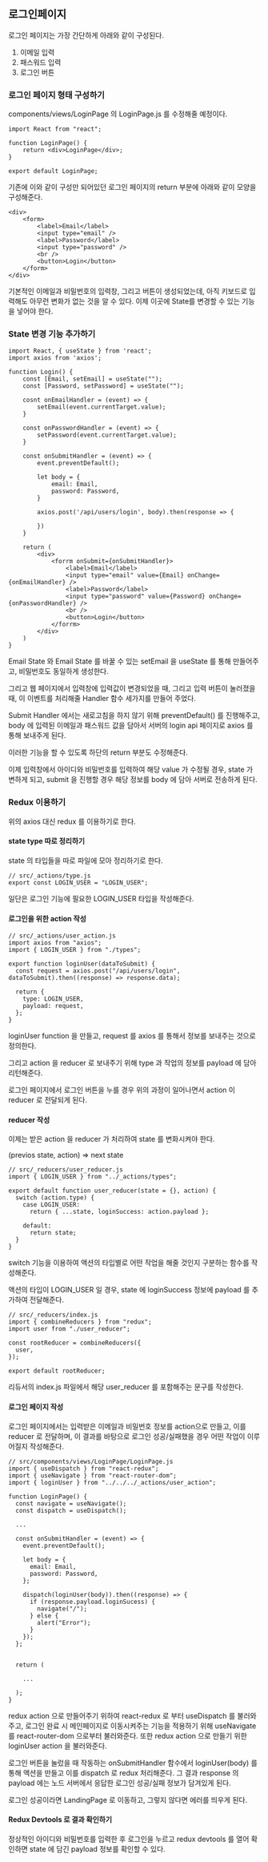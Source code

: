 ## 로그인페이지

로그인 페이지는 가장 간단하게 아래와 같이 구성된다.

1. 이메일 입력
2. 패스워드 입력
3. 로그인 버튼

### 로그인 페이지 형태 구성하기

components/views/LoginPage 의 LoginPage.js 를 수정해줄 예정이다.

```
import React from "react";

function LoginPage() {
    return <div>LoginPage</div>;
}

export default LoginPage;
```

기존에 이와 같이 구성만 되어있던 로그인 페이지의 return 부분에 아래와 같이 모양을 구성해준다.

```
<div>
    <form>
        <label>Email</label>
        <input type="email" />
        <label>Password</label>
        <input type="password" />
        <br />
        <button>Login</button>
    </form>
</div>
```

기본적인 이메일과 비밀번호의 입력창, 그리고 버튼이 생성되었는데, 아직 키보드로 입력해도 아무런 변화가 없는 것을 알 수 있다. 이제 이곳에 State를 변경할 수 있는 기능을 넣어야 한다.

### State 변경 기능 추가하기

```
import React, { useState } from 'react';
import axios from 'axios';

function Login() {
    const [Email, setEmail] = useState("");
    const [Password, setPassword] = useState("");

    cosnt onEmailHandler = (event) => {
        setEmail(event.currentTarget.value);
    }

    const onPasswordHandler = (event) => {
        setPassword(event.currentTarget.value);
    }

    const onSubmitHandler = (event) => {
        event.preventDefault();

        let body = {
            email: Email,
            password: Password,
        }

        axios.post('/api/users/login', body).then(response => {
      
        })
    }

    return (
        <div>
            <forrm onSubmit={onSubmitHandler}>
                <label>Email</label>
                <input type="email" value={Email} onChange={onEmailHandler} />
                <label>Password</label>
                <input type="password" value={Password} onChange={onPasswordHandler} />
                <br />
                <button>Login</button>
            </forrm>
        </div>
    )
}
```

Email State 와 Email State 를 바꿀 수 있는 setEmail 을 useState 를 통해 만들어주고, 비밀번호도 동일하게 생성한다.

그리고 웹 페이지에서 입력창에 입력값이 변경되었을 때, 그리고 입력 버튼이 눌러졌을 때, 이 이벤트를 처리해줄 Handler 함수 세가지를 만들어 주었다.

Submit Handler 에서는 새로고침을 하지 않기 위해 preventDefault() 를 진행해주고, body 에 입력된 이메일과 패스워드 값을 담아서 서버의 login api 페이지로 axios 를 통해 보내주게 된다.

이러한 기능을 할 수 있도록 하단의 return 부분도 수정해준다.

이제 입력창에서 아이디와 비밀번호를 입력하여 해당 value 가 수정될 경우, state 가 변하게 되고, submit 을 진행할 경우 해당 정보를 body 에 담아 서버로 전송하게 된다.

### Redux 이용하기

위의 axios 대신 redux 를 이용하기로 한다.

#### state type 따로 정리하기

state 의 타입들을 따로 파일에 모아 정리하기로 한다.

```
// src/_actions/type.js
export const LOGIN_USER = "LOGIN_USER";
```

일단은 로그인 기능에 필요한 LOGIN_USER 타입을 작성해준다.

#### 로그인을 위한 action 작성

```
// src/_actions/user_action.js
import axios from "axios";
import { LOGIN_USER } from "./types";

export function loginUser(dataToSubmit) {
  const request = axios.post("/api/users/login", dataToSubmit).then((response) => response.data);

  return {
    type: LOGIN_USER,
    payload: request,
  };
}
```

loginUser function 을 만들고, request 를 axios 를 통해서 정보를 보내주는 것으로 정의한다.

그리고 action 을 reducer 로 보내주기 위해 type 과 작업의 정보를 payload 에 담아 리턴해준다.

로그인 페이지에서 로그인 버튼을 누를 경우 위의 과정이 일어나면서 action 이 reducer 로 전달되게 된다.

#### reducer 작성

이제는 받은 action 을 reducer 가 처리하여 state 를 변화시켜야 한다.

(previos state, action) => next state

```
// src/_reducers/user_reducer.js
import { LOGIN_USER } from "../_actions/types";

export default function user_reducer(state = {}, action) {
  switch (action.type) {
    case LOGIN_USER:
      return { ...state, loginSuccess: action.payload };

    default:
      return state;
  }
}
```

switch 기능을 이용하여 액션의 타입별로 어떤 작업을 해줄 것인지 구분하는 함수를 작성해준다.

액션의 타입이 LOGIN_USER 일 경우, state 에 loginSuccess 정보에 payload 를 추가하여 전달해준다.

```
// src/_reducers/index.js
import { combineReducers } from "redux";
import user from "./user_reducer";

const rootReducer = combineReducers({
  user,
});

export default rootReducer;
```

리듀서의 index.js 파일에서 해당 user_reducer 를 포함해주는 문구를 작성한다.

#### 로그인 페이지 작성

로그인 페이지에서는 입력받은 이메일과 비밀번호 정보를 action으로 만들고, 이를 reducer 로 전달하며, 이 결과를 바탕으로 로그인 성공/실패했을 경우 어떤 작업이 이루어질지 작성해준다.

```
// src/components/views/LoginPage/LoginPage.js
import { useDispatch } from "react-redux";
import { useNavigate } from "react-router-dom";
import { loginUser } from "../../../_actions/user_action";

function LoginPage() {
  const navigate = useNavigate();
  const dispatch = useDispatch();

  ...

  const onSubmitHandler = (event) => {
    event.preventDefault();

    let body = {
      email: Email,
      password: Password,
    };

    dispatch(loginUser(body)).then((response) => {
      if (response.payload.loginSucess) {
        navigate("/");
      } else {
        alert("Error");
      }
    });
  };


  return (

    ...

  );
}
```

redux action 으로 만들어주기 위하여 react-redux 로 부터 useDispatch 를 불러와주고, 로그인 완료 시 메인페이지로 이동시켜주는 기능을 적용하기 위해 useNavigate 를 react-router-dom 으로부터 불러와준다. 또한 redux action 으로 만들기 위한 loginUser action 을 불러와준다.

로그인 버튼을 눌렀을 때 작동하는 onSubmitHandler 함수에서 loginUser(body) 를 통해 액션을 만들고 이를 dispatch 로 redux 처리해준다. 그 결과 response 의 payload 에는 노드 서버에서 응답한 로그인 성공/실패 정보가 담겨있게 된다.

로그인 성공이라면 LandingPage 로 이동하고, 그렇지 않다면 에러를 띄우게 된다.

#### Redux Devtools 로 결과 확인하기

정상적인 아이디와 비밀번호를 입력한 후 로그인을 누르고 redux devtools 를 열어 확인하면 state 에 담긴 payload 정보를 확인할 수 있다.
